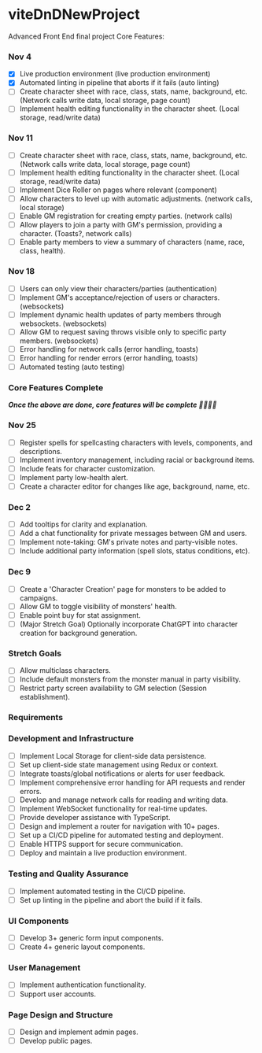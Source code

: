# viteDnDNewProject

Advanced Front End final project
Core Features:

### Nov 4

- [x] Live production environment (live production environment)
- [x] Automated linting in pipeline that aborts if it fails (auto linting)
- [ ] Create character sheet with race, class, stats, name, background, etc. (Network calls write data, local storage, page count)
- [ ] Implement health editing functionality in the character sheet. (Local storage, read/write data)

### Nov 11

- [ ] Create character sheet with race, class, stats, name, background, etc. (Network calls write data, local storage, page count)
- [ ] Implement health editing functionality in the character sheet. (Local storage, read/write data)
- [ ] Implement Dice Roller on pages where relevant (component)
- [ ] Allow characters to level up with automatic adjustments. (network calls, local storage)
- [ ] Enable GM registration for creating empty parties. (network calls)
- [ ] Allow players to join a party with GM's permission, providing a character. (Toasts?, network calls)
- [ ] Enable party members to view a summary of characters (name, race, class, health).

### Nov 18

- [ ] Users can only view their characters/parties (authentication)
- [ ] Implement GM's acceptance/rejection of users or characters. (websockets)
- [ ] Implement dynamic health updates of party members through websockets. (websockets)
- [ ] Allow GM to request saving throws visible only to specific party members. (websockets)
- [ ] Error handling for network calls (error handling, toasts)
- [ ] Error handling for render errors (error handling, toasts)
- [ ] Automated testing (auto testing)

### Core Features Complete

**_Once the above are done, core features will be complete 🎉🥳🎊🎈_**

### Nov 25

- [ ] Register spells for spellcasting characters with levels, components, and descriptions.
- [ ] Implement inventory management, including racial or background items.
- [ ] Include feats for character customization.
- [ ] Implement party low-health alert.
- [ ] Create a character editor for changes like age, background, name, etc.

### Dec 2

- [ ] Add tooltips for clarity and explanation.
- [ ] Add a chat functionality for private messages between GM and users.
- [ ] Implement note-taking: GM's private notes and party-visible notes.
- [ ] Include additional party information (spell slots, status conditions, etc).

### Dec 9

- [ ] Create a 'Character Creation' page for monsters to be added to campaigns.
- [ ] Allow GM to toggle visibility of monsters' health.
- [ ] Enable point buy for stat assignment.
- [ ] (Major Stretch Goal) Optionally incorporate ChatGPT into character creation for background generation.

### Stretch Goals

- [ ] Allow multiclass characters.
- [ ] Include default monsters from the monster manual in party visibility.
- [ ] Restrict party screen availability to GM selection (Session establishment).

### Requirements

### Development and Infrastructure

- [ ] Implement Local Storage for client-side data persistence.
- [ ] Set up client-side state management using Redux or context.
- [ ] Integrate toasts/global notifications or alerts for user feedback.
- [ ] Implement comprehensive error handling for API requests and render errors.
- [ ] Develop and manage network calls for reading and writing data.
- [ ] Implement WebSocket functionality for real-time updates.
- [ ] Provide developer assistance with TypeScript.
- [ ] Design and implement a router for navigation with 10+ pages.
- [ ] Set up a CI/CD pipeline for automated testing and deployment.
- [ ] Enable HTTPS support for secure communication.
- [ ] Deploy and maintain a live production environment.

### Testing and Quality Assurance

- [ ] Implement automated testing in the CI/CD pipeline.
- [ ] Set up linting in the pipeline and abort the build if it fails.

### UI Components

- [ ] Develop 3+ generic form input components.
- [ ] Create 4+ generic layout components.

### User Management

- [ ] Implement authentication functionality.
- [ ] Support user accounts.

### Page Design and Structure

- [ ] Design and implement admin pages.
- [ ] Develop public pages.
